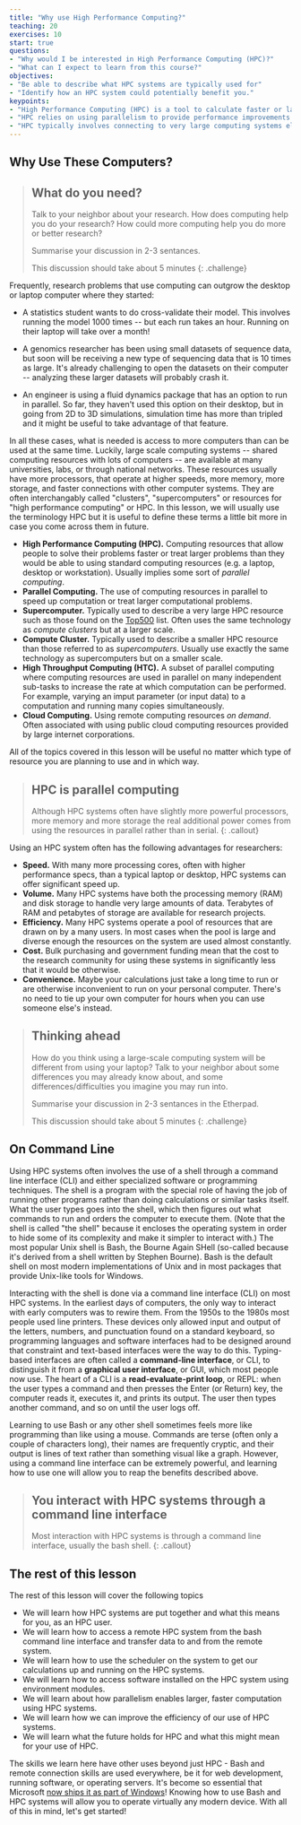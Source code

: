 ```yaml
---
title: "Why use High Performance Computing?"
teaching: 20
exercises: 10
start: true
questions:
- "Why would I be interested in High Performance Computing (HPC)?"
- "What can I expect to learn from this course?"
objectives:
- "Be able to describe what HPC systems are typically used for"
- "Identify how an HPC system could potentially benefit you."  
keypoints:
- "High Performance Computing (HPC) is a tool to calculate faster or larger than is possible on your own system."
- "HPC relies on using parallelism to provide performance improvements."
- "HPC typically involves connecting to very large computing systems elsewhere in the world."
---
```


## Why Use These Computers?

> ## What do you need?  
>
> Talk to your neighbor about your research.  How does computing
> help you do your research?  How could more computing help you
> do more or better research?  
>
> Summarise your discussion in 2-3 sentances.
> 
> This discussion should take about 5 minutes
{: .challenge}

Frequently, research problems that use computing can outgrow the desktop
or laptop computer where they started:

* A statistics student wants to do cross-validate their model.  This involves
running the model 1000 times -- but each run takes an hour.  Running on their
laptop will take over a month!

* A genomics researcher has been using small datasets of sequence data, but
soon will be receiving a new type of sequencing data that is 10 times as large.
It's already challenging to open the datasets on their computer -- analyzing
these larger datasets will probably crash it.

* An engineer is using a fluid dynamics package that has an option to run
in parallel.  So far, they haven't used this option on their desktop, but in
going from 2D to 3D simulations, simulation time has more than tripled and it
might be useful to take advantage of that feature.  

In all these cases, what is needed is access to more computers than can be
used at the same time.  Luckily, large scale computing systems -- shared computing
resources with lots of computers -- are available at many universities, labs,
or through national networks.  These resources usually have
more processors, that operate at higher speeds, more memory, more storage, and
faster connections with other computer systems.  They are often interchangably called
"clusters", "supercomputers" or resources for "high performance computing" or
HPC.  In this lesson, we will usually use the terminology HPC but it is useful 
to define these terms a little bit more in case you come across them in future.

* **High Performance Computing (HPC).** Computing resources that allow people to solve their problems faster or treat larger problems than they would be able to using standard computing resources (e.g. a laptop, desktop or workstation). Usually implies some sort of *parallel computing*.
* **Parallel Computing.** The use of computing resources in parallel to speed up computation or treat larger computational problems.
* **Supercomputer.** Typically used to describe a very large HPC resource such as those found on the [Top500](http://www.top500.org) list. Often uses the same technology as *compute clusters* but at a larger scale.
* **Compute Cluster.** Typically used to describe a smaller HPC resource than those referred to as *supercomputers*. Usually use exactly the same technology as supercomputers but on a smaller scale.
* **High Throughput Computing (HTC).** A subset of parallel computing where computing resources are used in parallel on many independent sub-tasks to increase the rate at which computation can be performed. For example, varying an imput parameter (or input data) to a computation and running many copies simultaneously.
* **Cloud Computing.** Using remote computing resources *on demand*. Often associated with using public cloud computing resources provided by large internet corporations.

All of the topics covered in this lesson will be useful no matter which type of resource you are planning to use and in which way. 

> ## HPC is parallel computing
> Although HPC systems often have slightly more powerful processors, more memory and
> more storage the real additional power comes from using the resources in parallel
> rather than in serial.
{: .callout}

Using an HPC system often has the following advantages for researchers:

* **Speed.** With many more processing cores, often with higher performance specs,
  than a typical laptop or desktop, HPC systems can offer significant speed up.
* **Volume.** Many HPC systems have both the processing memory (RAM) and disk
  storage to handle very large amounts of data. Terabytes of RAM and
  petabytes of storage are available for research projects.
* **Efficiency.** Many HPC systems operate a pool of resources that are drawn
  on by a many users.  In most cases when the pool is large and diverse enough
  the resources on the system are used almost constantly.
* **Cost.** Bulk purchasing and government funding mean that the cost to the
  research community for using these systems in significantly less that it
  would be otherwise.
* **Convenience.** Maybe your calculations just take a long time to run or are
  otherwise inconvenient to run on your personal computer. There's no need to
  tie up your own computer for hours when you can use someone else's instead.

> ## Thinking ahead
>
> How do you think using a large-scale computing system will be different
> from using your laptop? Talk to your neighbor about some
> differences you may already know about, and some
> differences/difficulties you imagine you may run into.
>
> Summarise your discussion in 2-3 sentances in the Etherpad.
> 
> This discussion should take about 5 minutes
{: .challenge}

## On Command Line

Using HPC systems often involves the use of a shell through a command line
interface (CLI) and either specialized software or programming techniques.  The
shell is a program with the special role of having the job of running other
programs rather than doing calculations or similar tasks itself.  What the user
types goes into the shell, which then figures out what commands to run and
orders the computer to execute them.  (Note that the shell is called "the
shell" because it encloses the operating system in order to hide some of its
complexity and make it simpler to interact with.)  The most popular Unix shell
is Bash, the Bourne Again SHell (so-called because it's derived from a shell
written by Stephen Bourne).  Bash is the default shell on most modern
implementations of Unix and in most packages that provide Unix-like tools for
Windows.

Interacting with the shell is done via a command line interface (CLI) on most
HPC systems.  In the earliest days of computers, the only way to interact with
early computers was to rewire them.  From the 1950s to the 1980s most people
used line printers.  These devices only allowed input and output of the
letters, numbers, and punctuation found on a standard keyboard, so programming
languages and software interfaces had to be designed around that constraint and
text-based interfaces were the way to do this.  Typing-based interfaces are
often called a **command-line interface**, or CLI, to distinguish it from a
**graphical user interface**, or GUI, which most people now use.  The heart of
a CLI is a **read-evaluate-print loop**, or REPL: when the user types a command
and then presses the Enter (or Return) key, the computer reads it, executes it,
and prints its output.  The user then types another command, and so on until
the user logs off.

Learning to use Bash or any other shell sometimes feels more like programming
than like using a mouse.  Commands are terse (often only a couple of characters
long), their names are frequently cryptic, and their output is lines of text
rather than something visual like a graph.  However, using a command line
interface can be extremely powerful, and learning how to use one will allow
you to reap the benefits described above.  

> ## You interact with HPC systems through a command line interface
> Most interaction with HPC systems is through a command line interface, usually the
> bash shell.
{: .callout}


## The rest of this lesson

The rest of this lesson will cover the following topics

* We will learn how HPC systems are put together and what this means for you, as an HPC user.
* We will learn how to access a remote HPC system from the bash command line interface and transfer 
  data to and from the remote system.
* We will learn how to use the scheduler on the system to get our calculations up and running on the
  HPC systems.
* We will learn how to access software installed on the HPC system using environment modules.
* We will learn about how parallelism enables larger, faster computation using HPC systems.
* We will learn how we can improve the efficiency of our use of HPC systems.
* We will learn what the future holds for HPC and what this might mean for your use of HPC.

The skills we learn here have other uses beyond just HPC -
Bash and remote connection skills are used everywhere, be it for web development, running software, or operating servers.
It's become so essential that Microsoft
[now ships it as part of Windows](https://www.microsoft.com/en-us/store/p/ubuntu/9nblggh4msv6)!
Knowing how to use Bash and HPC systems will allow you to operate virtually any modern device.
With all of this in mind, let's get started!

